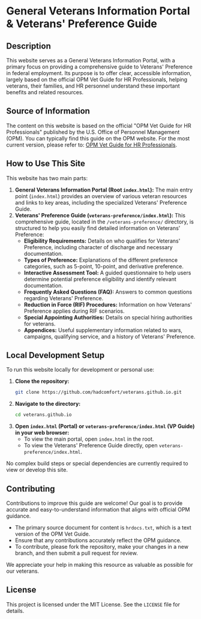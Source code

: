 # General Veterans Information Portal & Veterans' Preference Guide

## Description
This website serves as a General Veterans Information Portal, with a primary focus on providing a comprehensive guide to Veterans' Preference in federal employment. Its purpose is to offer clear, accessible information, largely based on the official OPM Vet Guide for HR Professionals, helping veterans, their families, and HR personnel understand these important benefits and related resources.

## Source of Information
The content on this website is based on the official "OPM Vet Guide for HR Professionals" published by the U.S. Office of Personnel Management (OPM). You can typically find this guide on the OPM website. For the most current version, please refer to: [OPM Vet Guide for HR Professionals](https://www.opm.gov/policy-data-oversight/veterans-services/vet-guide-for-hr-professionals/).

## How to Use This Site
This website has two main parts:

1.  **General Veterans Information Portal (Root `index.html`):** The main entry point (`index.html`) provides an overview of various veteran resources and links to key areas, including the specialized Veterans' Preference Guide.
2.  **Veterans' Preference Guide (`veterans-preference/index.html`):** This comprehensive guide, located in the `/veterans-preference/` directory, is structured to help you easily find detailed information on Veterans' Preference:
    *   **Eligibility Requirements:** Details on who qualifies for Veterans' Preference, including character of discharge and necessary documentation.
    *   **Types of Preference:** Explanations of the different preference categories, such as 5-point, 10-point, and derivative preference.
    *   **Interactive Assessment Tool:** A guided questionnaire to help users determine potential preference eligibility and identify relevant documentation.
    *   **Frequently Asked Questions (FAQ):** Answers to common questions regarding Veterans' Preference.
    *   **Reduction in Force (RIF) Procedures:** Information on how Veterans' Preference applies during RIF scenarios.
    *   **Special Appointing Authorities:** Details on special hiring authorities for veterans.
    *   **Appendices:** Useful supplementary information related to wars, campaigns, qualifying service, and a history of Veterans' Preference.

## Local Development Setup
To run this website locally for development or personal use:

1.  **Clone the repository:**
    ```bash
    git clone https://github.com/hadcomfort/veterans.github.io.git
    ```
2.  **Navigate to the directory:**
    ```bash
    cd veterans.github.io
    ```
3.  **Open `index.html` (Portal) or `veterans-preference/index.html` (VP Guide) in your web browser:**
    *   To view the main portal, open `index.html` in the root.
    *   To view the Veterans' Preference Guide directly, open `veterans-preference/index.html`.

No complex build steps or special dependencies are currently required to view or develop this site.

## Contributing
Contributions to improve this guide are welcome! Our goal is to provide accurate and easy-to-understand information that aligns with official OPM guidance.

*   The primary source document for content is `hrdocs.txt`, which is a text version of the OPM Vet Guide.
*   Ensure that any contributions accurately reflect the OPM guidance.
*   To contribute, please fork the repository, make your changes in a new branch, and then submit a pull request for review.

We appreciate your help in making this resource as valuable as possible for our veterans.

## License
This project is licensed under the MIT License. See the `LICENSE` file for details.
